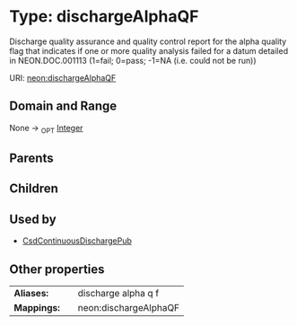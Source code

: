 
# Type: dischargeAlphaQF


Discharge quality assurance and quality control report for the alpha quality flag that indicates if one or more quality analysis failed for a datum detailed in NEON.DOC.001113 (1=fail; 0=pass; -1=NA (i.e. could not be run))

URI: [neon:dischargeAlphaQF](https://data.neonscience.org/dischargeAlphaQF)


## Domain and Range

None ->  <sub>OPT</sub> [Integer](types/Integer.md)

## Parents


## Children


## Used by

 * [CsdContinuousDischargePub](CsdContinuousDischargePub.md)

## Other properties

|  |  |  |
| --- | --- | --- |
| **Aliases:** | | discharge alpha q f |
| **Mappings:** | | neon:dischargeAlphaQF |

